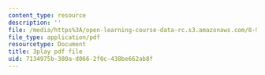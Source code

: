 ```yaml
---
content_type: resource
description: ''
file: /media/https%3A/open-learning-course-data-rc.s3.amazonaws.com/8-962-general-relativity-spring-2020/7134975b380ad0662f0c438be662ab8f_LoIq6KElVxs.pdf
file_type: application/pdf
resourcetype: Document
title: 3play pdf file
uid: 7134975b-380a-d066-2f0c-438be662ab8f
---
```

